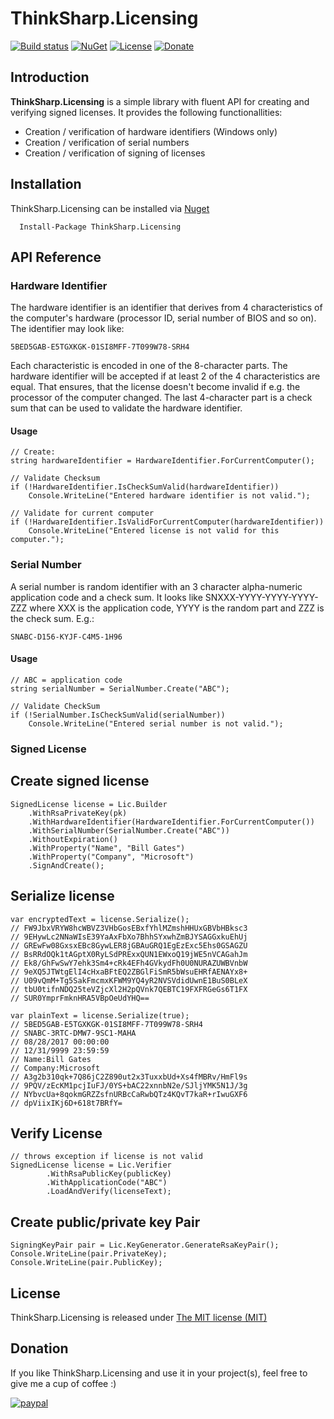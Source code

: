 # ThinkSharp.Licensing

[![Build status](https://ci.appveyor.com/api/projects/status/l3aagqmbfmgxwv3t?svg=true)](https://ci.appveyor.com/project/JanDotNet/thinksharp-licensing)
[![NuGet](https://img.shields.io/nuget/v/ThinkSharp.Licensing.svg)](https://www.nuget.org/packages/ThinkSharp.Licensing/) [![License](https://img.shields.io/badge/license-MIT-blue.svg)](LICENSE.TXT)
[![Donate](https://img.shields.io/badge/Donate-PayPal-green.svg)](https://www.paypal.com/cgi-bin/webscr?cmd=_s-xclick&hosted_button_id=MSBFDUU5UUQZL)

## Introduction

**ThinkSharp.Licensing** is a simple library with fluent API for creating and verifying signed licenses. It provides the following functionallities:

* Creation / verification of hardware identifiers (Windows only)
* Creation / verification of serial numbers
* Creation / verification of signing of licenses

## Installation

ThinkSharp.Licensing can be installed via [Nuget](https://www.nuget.org/packages/Thinksharp.Licensing)

      Install-Package ThinkSharp.Licensing 

## API Reference

### Hardware Identifier

The hardware identifier is an identifier that derives from 4 characteristics of the computer's hardware (processor ID, serial number of BIOS and so on). The identifier may look like:

    5BED5GAB-E5TGXKGK-01SI8MFF-7T099W78-SRH4

Each characteristic is encoded in one of the 8-character parts. The hardware identifier will be accepted if at least 2 of the 4 characteristics are equal. That ensures, that the license doesn't become invalid if e.g. the processor of the computer changed. The last 4-character part is a check sum that can be used to validate the hardware identifier. 

#### Usage

    // Create:
    string hardwareIdentifier = HardwareIdentifier.ForCurrentComputer();
    
    // Validate Checksum
    if (!HardwareIdentifier.IsCheckSumValid(hardwareIdentifier))
        Console.WriteLine("Entered hardware identifier is not valid.");
        
    // Validate for current computer
    if (!HardwareIdentifier.IsValidForCurrentComputer(hardwareIdentifier))
        Console.WriteLine("Entered license is not valid for this computer.");
    
### Serial Number


A serial number is random identifier with an 3 character alpha-numeric application code and a check sum. It looks like SNXXX-YYYY-YYYY-YYYY-ZZZ where XXX is the application code, YYYY is the random part and ZZZ is the check sum. E.g.: 

    SNABC-D156-KYJF-C4M5-1H96    

#### Usage

    // ABC = application code
    string serialNumber = SerialNumber.Create("ABC");
    
    // Validate CheckSum
    if (!SerialNumber.IsCheckSumValid(serialNumber))
        Console.WriteLine("Entered serial number is not valid.");
        
### Signed License

## Create signed license

    SignedLicense license = Lic.Builder
        .WithRsaPrivateKey(pk)
        .WithHardwareIdentifier(HardwareIdentifier.ForCurrentComputer())
        .WithSerialNumber(SerialNumber.Create("ABC"))
        .WithoutExpiration()
        .WithProperty("Name", "Bill Gates")
        .WithProperty("Company", "Microsoft")
        .SignAndCreate();

## Serialize license

    var encryptedText = license.Serialize();
    // FW9JbxVRYW8hcWBVZ3VHbGosEBxfYhlMZmshHHUxGBVbHBksc3
    // 9EHywLc2NNaWIsE39YaAxFbXo7BhhSYxwhZmBJYSAGGxkuEhUj
    // GREwFw08GxsxEBc8GywLER8jGBAuGRQ1EgEzExc5Ehs0GSAGZU
    // BsRRdOQk1tAGptX0RyLSdPRExxQUN1EWxoQ19jWE5nVCAGahJm
    // Ek8/GhFwSwY7ehk3Sm4+cRk4EFh4GVkydFh0U0NURAZUWBVnbW
    // 9eXQ5JTWtgElI4cHxaBFtEQ2ZBGlFiSmR5bWsuEHRfAENAYx8+
    // U09vQmM+Tg5SakFmcmxKFWM9YQ4yR2NVSVdidUwnE1BuS0BLeX
    // tbU0tifnNDQ25teVZjcXl2H2pQVnk7QEBTC19FXFRGeGs6T1FX
    // SUR0YmprFmknHRA5VBpOeUdYHQ==
    
    var plainText = license.Serialize(true);
    // 5BED5GAB-E5TGXKGK-01SI8MFF-7T099W78-SRH4
    // SNABC-3RTC-DMW7-9SC1-MAHA
    // 08/28/2017 00:00:00
    // 12/31/9999 23:59:59
    // Name:Bill Gates
    // Company:Microsoft
    // A3g2b310qk+7Q86jC2Z890ut2x3TuxxbUd+Xs4fMBRv/HmFl9s
    // 9PQV/zEcKM1pcjIuFJ/0YS+bAC22xnnbN2e/SJljYMK5N1J/3g
    // NYbvcUa+8qokmGRZZsfnURBcCaRwbQTz4KQvT7kaR+rIwuGXF6
    // dpViixIKj6D+618t7BRfY=
    
## Verify License

    // throws exception if license is not valid
    SignedLicense license = Lic.Verifier
		    .WithRsaPublicKey(publicKey)
		    .WithApplicationCode("ABC")
		    .LoadAndVerify(licenseText);

## Create public/private key Pair

    SigningKeyPair pair = Lic.KeyGenerator.GenerateRsaKeyPair();
    Console.WriteLine(pair.PrivateKey);
    Console.WriteLine(pair.PublicKey);
    
## License

ThinkSharp.Licensing is released under [The MIT license (MIT)](LICENSE.TXT)
    
## Donation
If you like ThinkSharp.Licensing and use it in your project(s), feel free to give me a cup of coffee :) 

[![paypal](https://www.paypalobjects.com/en_US/i/btn/btn_donateCC_LG.gif)](https://www.paypal.com/cgi-bin/webscr?cmd=_s-xclick&hosted_button_id=MSBFDUU5UUQZL)
